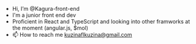- Hi, I’m @Kagura-front-end
- I'm a junior front end dev
- Proficient in React and TypeScript and looking into other framworks at the moment (angular.js, $mol)
- 📫 How to reach me kuzinaflkuzina@gmail.com

<!---
Kagura-front-end/Kagura-front-end is a ✨ special ✨ repository because its `README.md` (this file) appears on your GitHub profile.
You can click the Preview link to take a look at your changes.
--->
